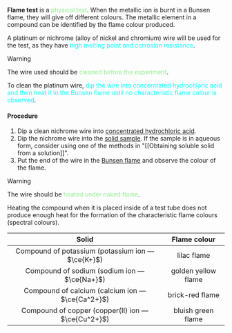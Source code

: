 **Flame test** is a <span style="color: lightgreen">physical test</span>. When the metallic ion is burnt in a Bunsen flame, they will give off different colours. The metallic element in a compound can be identified by the flame colour produced.

A platinum or nichrome (alloy of nickel and chromium) wire will be used for the test, as they have <span style="color: aqua">high melting point and corrosion resistance</span>.

> [!warning]
> The wire used should be <span style="color: lightgreen">cleaned before the experiment</span>.
> 
> To clean the platinum wire, <span style="color: aqua">dip the wire into concentrated hydrochloric acid and then heat it in the Bunsen flame until no characteristic flame colour is observed</span>.

#### Procedure
1. Dip a clean nichrome wire into <u>concentrated hydrochloric acid</u>.
2. Dip the nichrome wire into the <u>solid sample</u>. If the sample is in aqueous form, consider using one of the methods in "[[Obtaining soluble solid from a solution]]".
3. Put the end of the wire in the <u>Bunsen flame</u> and observe the colour of the flame.

> [!warning]
> The wire should be <span style="color: lightgreen">heated under naked flame</span>.
> 
> Heating the compound when it is placed inside of a test tube does not produce enough heat for the formation of the characteristic flame colours (spectral colours).

| Solid | Flame colour |
| :--: | :--: |
| Compound of potassium (potassium ion — $\ce{K+}$) | lilac flame |
| Compound of sodium (sodium ion — $\ce{Na+}$) | golden yellow flame |
| Compound of calcium (calcium ion — $\ce{Ca^2+}$) | brick-red flame |
| Compound of copper (copper(II) ion — $\ce{Cu^2+}$) | bluish green flame |
